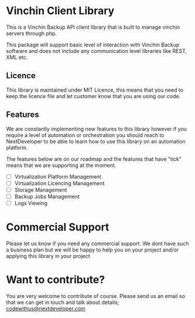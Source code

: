 # Vinchin Client Library
This is a Vinchin Backup API client library that is built to manage vinchin servers through php.

This package will support basic level of interaction with Vinchin Backup software and does not include any communication level libraries like REST, XML etc.

## Licence
This library is maintained under MIT Licence, this means that you need to keep the licence file and let customer know that you are using our code.

## Features
We are constantly implementing new features to this library however if you require a level of automation or orchestration you should reach to NextDeveloper to be able to learn how to use this library on an automation platform.

The features below are on our roadmap and the features that have "tick" means that we are supporting at the moment.
- [ ] Virtualization Platform Management
- [ ] Virtualization Licencing Management
- [ ] Storage Management
- [ ] Backup Jobs Management
- [ ] Logs Viewing

# Commercial Support
Please let us know if you need any commercial support. We dont have such a business plan but we will be happy to help you on your project and/or applying this library in your project

# Want to contribute?
You are very welcome to contribute of course. Please send us an email so that we can get in touch and talk about details;
codewithus@nextdeveloper.com
